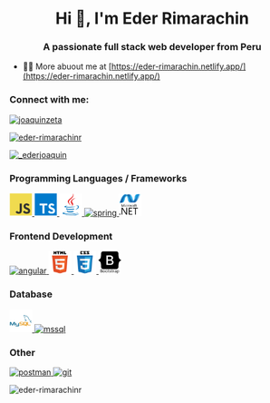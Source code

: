 <h1 align="center">Hi 👋, I'm Eder Rimarachin</h1>
<h3 align="center">A passionate full stack web developer from Peru</h3>

- 👨‍💻 More abuout me at [https://eder-rimarachin.netlify.app/](https://eder-rimarachin.netlify.app/)

<h3 align="left">Connect with me:</h3>
<p align="left">

  <a 
    href="https://twitter.com/joaquinzeta" 
    target="blank">
      <img
      src="https://raw.githubusercontent.com/rahuldkjain/github-profile-readme-generator/master/src/images/icons/Social/twitter.svg" 
      alt="joaquinzeta" 
      height="30"
      width="40" />
  </a>

  <a href="https://linkedin.com/in/eder-rimarachinr" 
    target="blank">
      <img
        src="https://raw.githubusercontent.com/rahuldkjain/github-profile-readme-generator/master/src/images/icons/Social/linked-in-alt.svg" 
        alt="eder-rimarachinr" 
        height="30" 
        width="40" />
  </a>

  <a href="https://instagram.com/_ederjoaquin" target="blank">
    <img
    src="https://raw.githubusercontent.com/rahuldkjain/github-profile-readme-generator/master/src/images/icons/Social/instagram.svg" 
    alt="_ederjoaquin" 
    height="30" 
    width="40" />
  </a>
  

</p>

<h3 align="left">Programming Languages / Frameworks</h3>
<p align="left">
  <a
    href="https://developer.mozilla.org/en-US/docs/Web/JavaScript"
    target="_blank"
  >
    <img src="https://raw.githubusercontent.com/devicons/devicon/master/icons/javascript/javascript-original.svg"
      alt="javascript"
      width="40"
      height="40"
    />
  </a>
  <a href="https://www.typescriptlang.org/" target="_blank">
    <img src="https://raw.githubusercontent.com/devicons/devicon/master/icons/typescript/typescript-original.svg"
      alt="typescript"
      width="40"
      height="40"
    />
  </a>
  <a href="https://www.java.com" target="_blank">
    <img src="https://raw.githubusercontent.com/devicons/devicon/master/icons/java/java-original.svg"
      alt="java"
      width="40"
      height="40"
    />
  </a>

  <a href="https://spring.io/" target="_blank"> 
    <img src="https://www.vectorlogo.zone/logos/springio/springio-icon.svg" 
    alt="spring" 
    width="40" 
    height="40"/> 
  </a> 

  <a href="https://dotnet.microsoft.com/" target="_blank"> 
    <img src="https://raw.githubusercontent.com/devicons/devicon/master/icons/dot-net/dot-net-original-wordmark.svg" alt="dotnet" 
    width="40" 
    height="40"/> 
  </a>
  
</p>

<h3 align="left">Frontend Development</h3>
<p align="left">
  <a href="https://angular.io" target="_blank">
    <img
      src="https://angular.io/assets/images/logos/angular/angular.svg"
      alt="angular"
      width="40"
      height="40"
    />
  </a>
  <a href="https://www.w3.org/html/" target="_blank">
    <img
      src="https://raw.githubusercontent.com/devicons/devicon/master/icons/html5/html5-original-wordmark.svg"
      alt="html5"
      width="40"
      height="40"
    />
  </a>
  <a href="https://www.w3schools.com/css/" target="_blank">
    <img
      src="https://raw.githubusercontent.com/devicons/devicon/master/icons/css3/css3-original-wordmark.svg"
      alt="css3"
      width="40"
      height="40"
    />
  </a>
  <a href="https://getbootstrap.com" target="_blank">
    <img
      src="https://raw.githubusercontent.com/devicons/devicon/master/icons/bootstrap/bootstrap-plain-wordmark.svg"
      alt="bootstrap"
      width="40"
      height="40"
    />
  </a>
</p>
<h3 align="left">Database</h3>
<p align="left">
  <a href="https://www.mysql.com/" target="_blank">
    <img
      src="https://raw.githubusercontent.com/devicons/devicon/master/icons/mysql/mysql-original-wordmark.svg"
      alt="mysql"
      width="40"
      height="40"
    />
  </a>
  <a href="https://www.microsoft.com/en-us/sql-server" target="_blank">
    <img
      src="https://www.svgrepo.com/show/303229/microsoft-sql-server-logo.svg"
      alt="mssql"
      width="40"
      height="40"
    />
  </a>
</p>
<h3 align="left">Other</h3>
<p align="left">
  <a href="https://postman.com" target="_blank">
    <img
      src="https://www.vectorlogo.zone/logos/getpostman/getpostman-icon.svg"
      alt="postman"
      width="40"
      height="40"
    />
  </a>
  <a href="https://git-scm.com/" target="_blank">
    <img
      src="https://www.vectorlogo.zone/logos/git-scm/git-scm-icon.svg"
      alt="git"
      width="40"
      height="40"
    />
  </a>
</p>

<p align="left"> <img src="https://komarev.com/ghpvc/?username=eder-rimarachinr&label=Profile%20views&color=0e75b6&style=flat" alt="eder-rimarachinr" /> </p>
